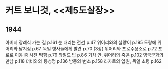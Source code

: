 # 커트 보니것, <<제5도살장>>

## 1944
아버지 장례식 가는 길 p.161
눈 내리는 전선 p.47
위어리와의 실랑이 p.195
도랑에 위어리와 남겨짐 p.67
독일 병사들에게 발견 p.70
(3장) 위어리와 포로수용소로 p.72
포로로 이동 중 사진 찍힘 p.79
와일드 밥 p.86
기차 안. 위어리의 죽음 p.102
영국군과의 만남 p.118
더비와의 통성명 p.136
밤중의 변소 p.158
라자로의 입원, 독일 소령 p.162